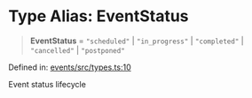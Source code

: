 # Type Alias: EventStatus

> **EventStatus** = `"scheduled"` \| `"in_progress"` \| `"completed"` \| `"cancelled"` \| `"postponed"`

Defined in: [events/src/types.ts:10](https://github.com/happyvertical/smrt/blob/71a16025d52b026725fd522a392015e67e1d6489/packages/events/src/types.ts#L10)

Event status lifecycle
